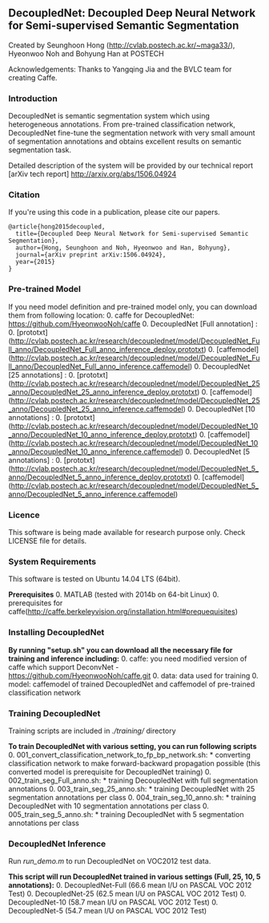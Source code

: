 ## DecoupledNet: Decoupled Deep Neural Network for Semi-supervised Semantic Segmentation 

Created by Seunghoon Hong (http://cvlab.postech.ac.kr/~maga33/), Hyeonwoo Noh and Bohyung Han at POSTECH

Acknowledgements: Thanks to Yangqing Jia and the BVLC team for creating Caffe.

### Introduction

DecoupledNet is semantic segmentation system which using heterogeneous annotations.
From pre-trained classification network, DecoupledNet fine-tune the segmentation network with very small amount of segmentation annotations and obtains excellent results on semantic segmentation task.

Detailed description of the system will be provided by our technical report [arXiv tech report] http://arxiv.org/abs/1506.04924 

### Citation

If you're using this code in a publication, please cite our papers.

    @article{hong2015decoupled,
      title={Decoupled Deep Neural Network for Semi-supervised Semantic Segmentation},
      author={Hong, Seunghoon and Noh, Hyeonwoo and Han, Bohyung},
      journal={arXiv preprint arXiv:1506.04924},
      year={2015}
    }

### Pre-trained Model

If you need model definition and pre-trained model only, you can download them from following location:
  0. caffe for DecoupledNet: https://github.com/HyeonwooNoh/caffe
  0. DecoupledNet [Full annotation] : 
    0. [prototxt] (http://cvlab.postech.ac.kr/research/decouplednet/model/DecoupledNet_Full_anno/DecoupledNet_Full_anno_inference_deploy.prototxt)
    0. [caffemodel] (http://cvlab.postech.ac.kr/research/decouplednet/model/DecoupledNet_Full_anno/DecoupledNet_Full_anno_inference.caffemodel)
  0. DecoupledNet [25 annotations] : 
    0. [prototxt] (http://cvlab.postech.ac.kr/research/decouplednet/model/DecoupledNet_25_anno/DecoupledNet_25_anno_inference_deploy.prototxt)
    0. [caffemodel] (http://cvlab.postech.ac.kr/research/decouplednet/model/DecoupledNet_25_anno/DecoupledNet_25_anno_inference.caffemodel)
  0. DecoupledNet [10 annotations] : 
    0. [prototxt] (http://cvlab.postech.ac.kr/research/decouplednet/model/DecoupledNet_10_anno/DecoupledNet_10_anno_inference_deploy.prototxt)
    0. [caffemodel] (http://cvlab.postech.ac.kr/research/decouplednet/model/DecoupledNet_10_anno/DecoupledNet_10_anno_inference.caffemodel)
  0. DecoupledNet [5 annotations] : 
    0. [prototxt] (http://cvlab.postech.ac.kr/research/decouplednet/model/DecoupledNet_5_anno/DecoupledNet_5_anno_inference_deploy.prototxt)
    0. [caffemodel] (http://cvlab.postech.ac.kr/research/decouplednet/model/DecoupledNet_5_anno/DecoupledNet_5_anno_inference.caffemodel)

### Licence

This software is being made available for research purpose only.
Check LICENSE file for details.

### System Requirements

This software is tested on Ubuntu 14.04 LTS (64bit).

**Prerequisites** 
  0. MATLAB (tested with 2014b on 64-bit Linux)
  0. prerequisites for caffe(http://caffe.berkeleyvision.org/installation.html#prequequisites)

### Installing DecoupledNet

**By running "setup.sh" you can download all the necessary file for training and inference including:**
  0. caffe: you need modified version of caffe which support DeconvNet - https://github.com/HyeonwooNoh/caffe.git
  0. data: data used for training
  0. model: caffemodel of trained DecoupledNet and caffemodel of pre-trained classification network

### Training DecoupledNet

Training scripts are included in *./training/* directory

**To train DecoupledNet with various setting, you can run following scripts**
  0. 001_convert_classification_network_to_fp_bp_network.sh: 
    * converting classification network to make forward-backward propagation possible (this converted model is prerequisite for DecoupledNet training)
  0. 002_train_seg_Full_anno.sh: 
    * training DecoupledNet with full segmentation annotations
  0. 003_train_seg_25_anno.sh: 
    * training DecoupledNet with 25 segmentation annotations per class
  0. 004_train_seg_10_anno.sh: 
    * training DecoupledNet with 10 segmentation annotations per class
  0. 005_train_seg_5_anno.sh: 
    * training DecoupledNet with 5 segmentation annotations per class

### DecoupledNet Inference

Run *run_demo.m* to run DecoupledNet on VOC2012 test data.

**This script will run DecoupledNet trained in various settings (Full, 25, 10, 5 annotations):**
  0. DecoupledNet-Full (66.6 mean I/U on PASCAL VOC 2012 Test)
  0. DecoupledNet-25   (62.5 mean I/U on PASCAL VOC 2012 Test)
  0. DecoupledNet-10   (58.7 mean I/U on PASCAL VOC 2012 Test)
  0. DecoupledNet-5    (54.7 mean I/U on PASCAL VOC 2012 Test)

